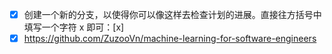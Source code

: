 
- [x] 创建一个新的分支，以使得你可以像这样去检查计划的进展。直接往方括号中填写一个字符 x 即可：[x]
- [x] https://github.com/ZuzooVn/machine-learning-for-software-engineers
